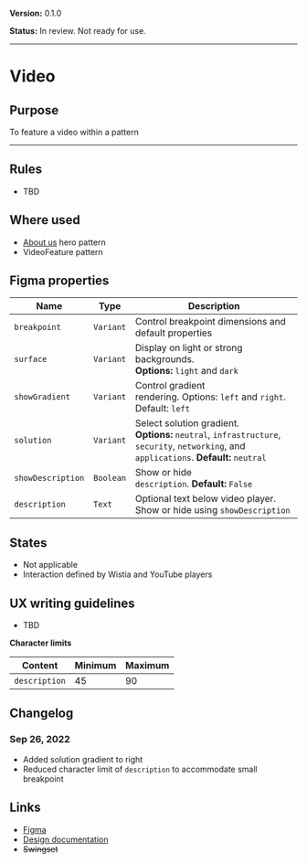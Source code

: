 **Version:** 0.1.0

**Status:** In review. Not ready for use.



---

# Video

## Purpose

To feature a video within a pattern



---

## Rules

* TBD

## Where used

* [About us](https://www.hashicorp.com/about) hero pattern
* VideoFeature pattern

## Figma properties

| Name | Type | Description |
|----|----|----|
| `breakpoint` | `Variant` | Control breakpoint dimensions and default properties |
| `surface` | `Variant` | Display on light or strong backgrounds. **Options:** `light` and `dark` |
| `showGradient` | `Variant` | Control gradient rendering. Options: `left` and `right`. Default: `left` |
| `solution` | `Variant` | Select  solution gradient. **Options:** `neutral`, `infrastructure`, `security`, `networking`, and `applications`. **Default:** `neutral` |
| `showDescription` | `Boolean` | Show or hide `description`. **Default:** `False` |
| `description` | `Text` | Optional text below video player. Show or hide using `showDescription` |

## States

* Not applicable
* Interaction defined by Wistia and YouTube players

## UX writing guidelines

* TBD


**Character limits**

| Content | Minimum | Maximum |
|----|----|----|
| `description` | 45 | 90 |

## Changelog

### Sep 26, 2022

* Added solution gradient to right
* Reduced character limit of `description` to accommodate small breakpoint

## Links

* [Figma](https://www.figma.com/file/7cYgDM618stjYUHDqAfRec/branch/qDnReYgTBKGbE2o8TCBMLx/Components?node-id=1707%3A9339)
* [Design documentation](https://hashicorp-wpl-documentation.vercel.app/components/video)
* ~~Swingset~~


